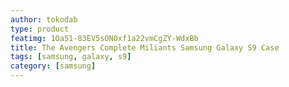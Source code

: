 ```yaml
---
author: tokodab
type: product
featimg: 1Oa51-83EV5sON0xf1a22vmCgZY-WdxBb
title: The Avengers Complete Miliants Samsung Galaxy S9 Case
tags: [samsung, galaxy, s9]
category: [samsung]
---
```


